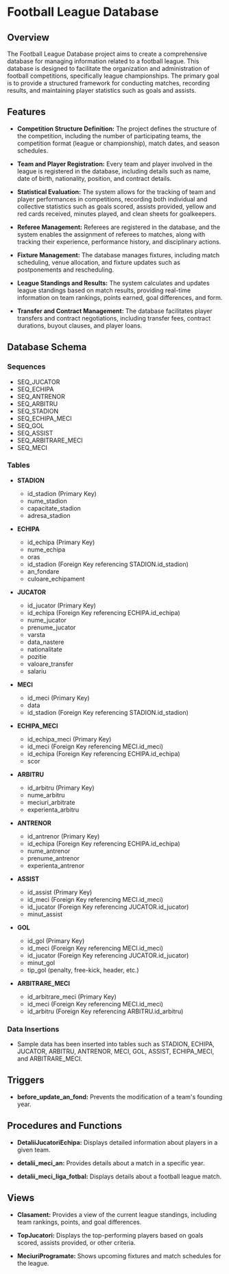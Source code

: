 # Football League Database

## Overview

The Football League Database project aims to create a comprehensive database for managing information related to a football league. This database is designed to facilitate the organization and administration of football competitions, specifically league championships. The primary goal is to provide a structured framework for conducting matches, recording results, and maintaining player statistics such as goals and assists.

## Features

- **Competition Structure Definition:** The project defines the structure of the competition, including the number of participating teams, the competition format (league or championship), match dates, and season schedules.

- **Team and Player Registration:** Every team and player involved in the league is registered in the database, including details such as name, date of birth, nationality, position, and contract details.

- **Statistical Evaluation:** The system allows for the tracking of team and player performances in competitions, recording both individual and collective statistics such as goals scored, assists provided, yellow and red cards received, minutes played, and clean sheets for goalkeepers.

- **Referee Management:** Referees are registered in the database, and the system enables the assignment of referees to matches, along with tracking their experience, performance history, and disciplinary actions.

- **Fixture Management:** The database manages fixtures, including match scheduling, venue allocation, and fixture updates such as postponements and rescheduling.

- **League Standings and Results:** The system calculates and updates league standings based on match results, providing real-time information on team rankings, points earned, goal differences, and form.

- **Transfer and Contract Management:** The database facilitates player transfers and contract negotiations, including transfer fees, contract durations, buyout clauses, and player loans.

## Database Schema

### Sequences

- SEQ_JUCATOR
- SEQ_ECHIPA
- SEQ_ANTRENOR
- SEQ_ARBITRU
- SEQ_STADION
- SEQ_ECHIPA_MECI
- SEQ_GOL
- SEQ_ASSIST
- SEQ_ARBITRARE_MECI
- SEQ_MECI

### Tables

- **STADION**
  - id_stadion (Primary Key)
  - nume_stadion
  - capacitate_stadion
  - adresa_stadion

- **ECHIPA**
  - id_echipa (Primary Key)
  - nume_echipa
  - oras
  - id_stadion (Foreign Key referencing STADION.id_stadion)
  - an_fondare
  - culoare_echipament

- **JUCATOR**
  - id_jucator (Primary Key)
  - id_echipa (Foreign Key referencing ECHIPA.id_echipa)
  - nume_jucator
  - prenume_jucator
  - varsta
  - data_nastere
  - nationalitate
  - pozitie
  - valoare_transfer
  - salariu

- **MECI**
  - id_meci (Primary Key)
  - data
  - id_stadion (Foreign Key referencing STADION.id_stadion)

- **ECHIPA_MECI**
  - id_echipa_meci (Primary Key)
  - id_meci (Foreign Key referencing MECI.id_meci)
  - id_echipa (Foreign Key referencing ECHIPA.id_echipa)
  - scor

- **ARBITRU**
  - id_arbitru (Primary Key)
  - nume_arbitru
  - meciuri_arbitrate
  - experienta_arbitru

- **ANTRENOR**
  - id_antrenor (Primary Key)
  - id_echipa (Foreign Key referencing ECHIPA.id_echipa)
  - nume_antrenor
  - prenume_antrenor
  - experienta_antrenor

- **ASSIST**
  - id_assist (Primary Key)
  - id_meci (Foreign Key referencing MECI.id_meci)
  - id_jucator (Foreign Key referencing JUCATOR.id_jucator)
  - minut_assist

- **GOL**
  - id_gol (Primary Key)
  - id_meci (Foreign Key referencing MECI.id_meci)
  - id_jucator (Foreign Key referencing JUCATOR.id_jucator)
  - minut_gol
  - tip_gol (penalty, free-kick, header, etc.)

- **ARBITRARE_MECI**
  - id_arbitrare_meci (Primary Key)
  - id_meci (Foreign Key referencing MECI.id_meci)
  - id_arbitru (Foreign Key referencing ARBITRU.id_arbitru)

### Data Insertions

- Sample data has been inserted into tables such as STADION, ECHIPA, JUCATOR, ARBITRU, ANTRENOR, MECI, GOL, ASSIST, ECHIPA_MECI, and ARBITRARE_MECI.

## Triggers

- **before_update_an_fond:** Prevents the modification of a team's founding year.

## Procedures and Functions

- **DetaliiJucatoriEchipa:** Displays detailed information about players in a given team.

- **detalii_meci_an:** Provides details about a match in a specific year.

- **detalii_meci_liga_fotbal:** Displays details about a football league match.

## Views

- **Clasament:** Provides a view of the current league standings, including team rankings, points, and goal differences.

- **TopJucatori:** Displays the top-performing players based on goals scored, assists provided, or other criteria.

- **MeciuriProgramate:** Shows upcoming fixtures and match schedules for the league.

